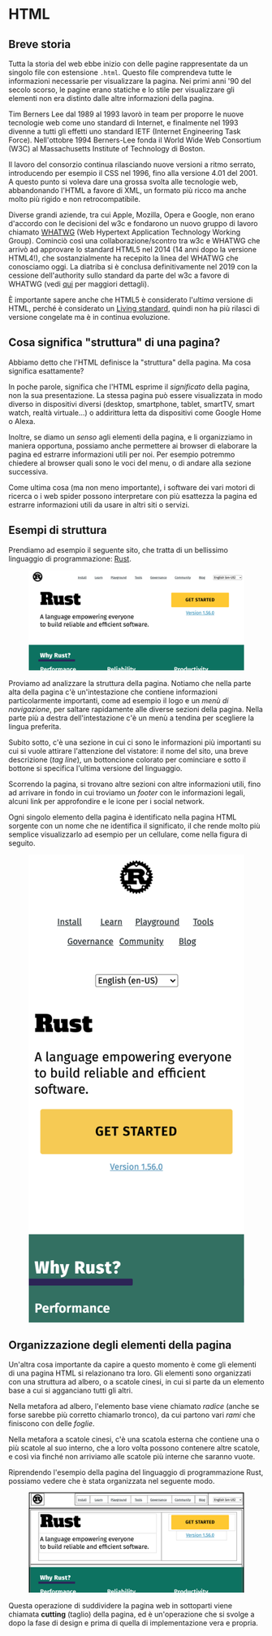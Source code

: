 # HTML

## Breve storia
Tutta la storia del web ebbe inizio con delle pagine rappresentate da un singolo file con estensione `.html`. Questo file comprendeva tutte le informazioni necessarie per visualizzare la pagina. Nei primi anni '90 del secolo scorso, le pagine erano statiche e lo stile per visualizzare gli elementi non era distinto dalle altre informazioni della pagina.

Tim Berners Lee dal 1989 al 1993 lavorò in team per proporre le nuove tecnologie web come uno standard di Internet, e finalmente nel 1993 divenne a tutti gli effetti uno standard IETF (Internet Engineering Task Force). Nell'ottobre 1994 Berners-Lee fonda il World Wide Web Consortium (W3C) al Massachusetts Institute of Technology di Boston.

Il lavoro del consorzio continua rilasciando nuove versioni a ritmo serrato, introducendo per esempio il CSS nel 1996, fino alla versione 4.01 del 2001. A questo punto si voleva dare una grossa svolta alle tecnologie web, abbandonando l'HTML a favore di XML, un formato più ricco ma anche molto più rigido e non retrocompatibile.

Diverse grandi aziende, tra cui Apple, Mozilla, Opera e Google, non erano d'accordo con le decisioni del w3c e fondarono un nuovo gruppo di lavoro chiamato [WHATWG](https://whatwg.org/) (Web Hypertext Application Technology Working Group). Cominciò così una collaborazione/scontro tra w3c e WHATWG che arrivò ad approvare lo standard HTML5 nel 2014 (14 anni dopo la versione HTML4!), che sostanzialmente ha recepito la linea del WHATWG che conosciamo oggi. La diatriba si è conclusa definitivamente nel 2019 con la cessione dell'authority sullo standard da parte del w3c a favore di WHATWG (vedi [qui](https://html.spec.whatwg.org/#history-2) per maggiori dettagli).

È importante sapere anche che HTML5 è considerato l'_ultima_ versione di HTML, perché è considerato un [Living standard](https://html.spec.whatwg.org/), quindi non ha più rilasci di versione congelate ma è in continua evoluzione.

## Cosa significa "struttura" di una pagina?
Abbiamo detto che l'HTML definisce la "struttura" della pagina. Ma cosa significa esattamente?

In poche parole, significa che l'HTML esprime il _significato_ della pagina, non la sua presentazione. La stessa pagina può essere visualizzata in modo diverso in dispositivi diversi (desktop, smartphone, tablet, smartTV, smart watch, realtà virtuale...) o addirittura letta da dispositivi come Google Home o Alexa.

Inoltre, se diamo un _senso_ agli elementi della pagina, e li organizziamo in maniera opportuna, possiamo anche permettere ai browser di elaborare la pagina ed estrarre informazioni utili per noi. Per esempio potremmo chiedere al browser quali sono le voci del menu, o di andare alla sezione successiva.

Come ultima cosa (ma non meno importante), i software dei vari motori di ricerca o i web spider possono interpretare con più esattezza la pagina ed estrarre informazioni utili da usare in altri siti o servizi.

## Esempi di struttura
Prendiamo ad esempio il seguente sito, che tratta di un bellissimo linguaggio di programmazione: [Rust](https://www.rust-lang.org/).

<figure>
  <img class="w100p" title="rust" alt="rust page" src="assets/rust.png">
</figure>

Proviamo ad analizzare la struttura della pagina. Notiamo che nella parte alta della pagina c'è un'intestazione che contiene informazioni particolarmente importanti, come ad esempio il logo e un _menù di navigazione_, per saltare rapidamente alle diverse sezioni della pagina. Nella parte più a destra dell'intestazione c'è un menù a tendina per scegliere la lingua preferita.

Subito sotto, c'è una sezione in cui ci sono le informazioni più importanti su cui si vuole attirare l'attenzione del vistatore: il nome del sito, una breve descrizione (_tag line_), un bottoncione colorato per cominciare e sotto il bottone si specifica l'ultima versione del linguaggio.

Scorrendo la pagina, si trovano altre sezioni con altre informazioni utili, fino ad arrivare in fondo in cui troviamo un _footer_ con le informazioni legali, alcuni link per approfondire e le icone per i social network.

Ogni singolo elemento della pagina è identificato nella pagina HTML sorgente con un nome che ne identifica il significato, il che rende molto più semplice visualizzarlo ad esempio per un cellulare, come nella figura di seguito.

<figure>
  <img class="w50p" title="rust mobile page" alt="rust mobile page" src="assets/rust-mobile.png">
</figure>

## Organizzazione degli elementi della pagina
Un'altra cosa importante da capire a questo momento è come gli elementi di una pagina HTML si relazionano tra loro. Gli elementi sono organizzati con una struttura ad albero, o a scatole cinesi, in cui si parte da un elemento base a cui si agganciano tutti gli altri.

Nella metafora ad albero, l'elemento base viene chiamato _radice_ (anche se forse sarebbe più corretto chiamarlo tronco), da cui partono vari _rami_ che finiscono con delle _foglie_.

Nella metafora a scatole cinesi, c'è una scatola esterna che contiene una o più scatole al suo interno, che a loro volta possono contenere altre scatole, e così via finché non arriviamo alle scatole più interne che saranno vuote.

Riprendendo l'esempio della pagina del linguaggio di programmazione Rust, possiamo vedere che è stata organizzata nel seguente modo.

<figure>
  <img class="w50p" title="rust page cut" alt="rust page cut" src="assets/rust-cut.png">
</figure>

Questa operazione di suddividere la pagina web in sottoparti viene chiamata **cutting** (taglio) della pagina, ed è un'operazione che si svolge a dopo la fase di design e prima di quella di implementazione vera e propria.